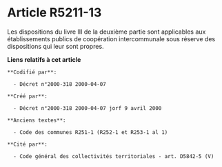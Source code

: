 # Article R5211-13

Les dispositions du livre III de la deuxième partie sont applicables aux établissements publics de coopération intercommunale
sous réserve des dispositions qui leur sont propres.

**Liens relatifs à cet article**

	**Codifié par**:

	  - Décret n°2000-318 2000-04-07

	**Créé par**:

	  - Décret n°2000-318 2000-04-07 jorf 9 avril 2000

	**Anciens textes**:

	  - Code des communes R251-1 (R252-1 et R253-1 al 1)

	**Cité par**:

	  - Code général des collectivités territoriales - art. D5842-5 (V)
